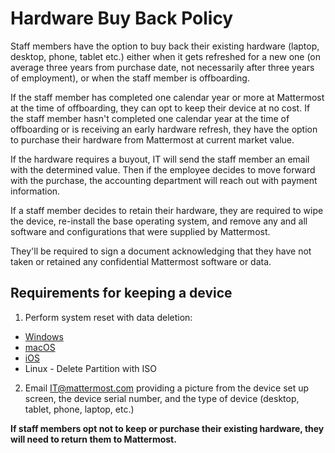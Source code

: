 # Hardware Buy Back Policy

Staff members have the option to buy back their existing hardware (laptop, desktop, phone, tablet etc.) either when it gets refreshed for a new one (on average three years from purchase date, not necessarily after three years of employment), or when the staff member is offboarding. 

If the staff member has completed one calendar year or more at Mattermost at the time of offboarding, they can opt to keep their device at no cost. If the staff member hasn't completed one calendar year at the time of offboarding or is receiving an early hardware refresh, they have the option to purchase their hardware from Mattermost at current market value.

If the hardware requires a buyout, IT will send the staff member an email with the determined value. Then if the employee decides to move forward with the purchase, the accounting department will reach out with payment information.

If a staff member decides to retain their hardware, they are required to wipe the device, re-install the base operating system, and remove any and all software and configurations that were supplied by Mattermost. 

They'll be required to sign a document acknowledging that they have not taken or retained any confidential Mattermost software or data.

## Requirements for keeping a device

1. Perform system reset with data deletion:

  * [Windows](https://support.microsoft.com/en-us/windows/how-to-refresh-reset-or-restore-your-pc-51391d9a-eb0a-84a7-69e4-c2c1fbceb8dd)
  * [macOS](https://support.apple.com/en-us/HT201065)
  * [iOS](https://support.apple.com/en-us/HT201252)
  * Linux - Delete Partition with ISO

2. Email IT@mattermost.com providing a picture from the device set up screen, the device serial number, and the type of device (desktop, tablet, phone, laptop, etc.)

**If staff members opt not to keep or purchase their existing hardware, they will need to return them to Mattermost.**
